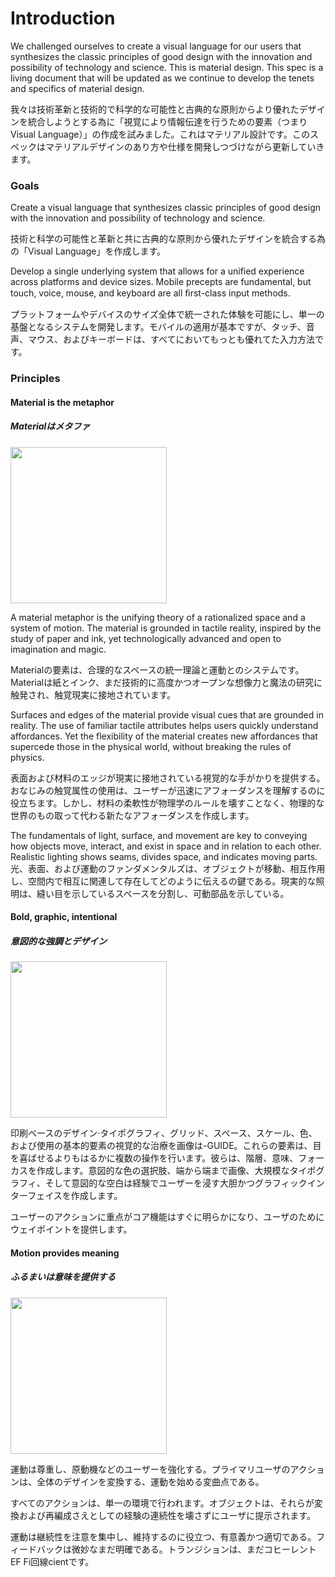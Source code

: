 Introduction
===

We challenged ourselves to create a visual language for our users that synthesizes the classic principles of good design with the innovation and possibility of technology and science. This is material design. This spec is a living document that will be updated as we continue to develop the tenets and specifics of material design.

我々は技術革新と技術的で科学的な可能性と古典的な原則からより優れたデザインを統合しようとする為に「視覚により情報伝達を行うための要素（つまりVisual Language）」の作成を試みました。これはマテリアル設計です。このスペックはマテリアルデザインのあり方や仕様を開発しつづけながら更新していきます。

### Goals

Create a visual language that synthesizes classic principles of good design with the innovation and possibility of technology and science.

技術と科学の可能性と革新と共に古典的な原則から優れたデザインを統合する為の「Visual Language」を作成します。

Develop a single underlying system that allows for a unified experience across platforms and device sizes. Mobile precepts are fundamental, but touch, voice, mouse, and keyboard are all ﬁrst-class input methods.

プラットフォームやデバイスのサイズ全体で統一された体験を可能にし、単一の基盤となるシステムを開発します。モバイルの適用が基本ですが、タッチ、音声、マウス、およびキーボードは、すべてにおいてもっとも優れてた入力方法です。

### Principles

#### Material is the metaphor

#####  Materialはメタファ

<img src="http://material-design.storage.googleapis.com/publish/v_1/quantumexternal/0Bx4BSt6jniD7VG9DQVluOFJ4Tnc/materialdesign_principles_metaphor.png" height="250">

A material metaphor is the unifying theory of a rationalized space and a system of motion. The material is grounded in tactile reality, inspired by the study of paper and ink, yet technologically advanced and open to imagination and magic.

Materialの要素は、合理的なスペースの統一理論と運動とのシステムです。Materialは紙とインク、まだ技術的に高度かつオープンな想像力と魔法の研究に触発され、触覚現実に接地されています。

Surfaces and edges of the material provide visual cues that are grounded in reality. The use of familiar tactile attributes helps users quickly understand affordances. Yet the flexibility of the material creates new affordances that supercede those in the physical world, without breaking the rules of physics.

表面および材料のエッジが現実に接地されている視覚的な手がかりを提供する。おなじみの触覚属性の使用は、ユーザーが迅速にアフォーダンスを理解するのに役立ちます。しかし、材料の柔軟性が物理学のルールを壊すことなく、物理的な世界のもの取って代わる新たなアフォーダンスを作成します。

The fundamentals of light, surface, and movement are key to conveying how objects move, interact, and exist in space and in relation to each other. Realistic lighting shows seams, divides space, and indicates moving parts.
光、表面、および運動のファンダメンタルズは、オブジェクトが移動、相互作用し、空間内で相互に関連して存在してどのように伝えるの鍵である。現実的な照明は、縫い目を示しているスペースを分割し、可動部品を示している。

#### Bold, graphic, intentional

##### 意図的な強調とデザイン

<img src="http://material-design.storage.googleapis.com/publish/v_1/quantumexternal/0Bx4BSt6jniD7NndTQW9VZTlZV2s/materialdesign_principles_bold.png" height="250">

印刷ベースのデザイン·タイポグラフィ、グリッド、スペース、スケール、色、および使用の基本的要素の視覚的な治療を画像は-GUIDE。これらの要素は、目を喜ばせるよりもはるかに複数の操作を行います。彼らは、階層、意味、フォーカスを作成します。意図的な色の選択肢、端から端まで画像、大規模なタイポグラフィ、そして意図的な空白は経験でユーザーを浸す大胆かつグラフィックインターフェイスを作成します。

ユーザーのアクションに重点がコア機能はすぐに明らかになり、ユーザのためにウェイポイントを提供します。

#### Motion provides meaning

##### ふるまいは意味を提供する

<img src="http://material-design.storage.googleapis.com/publish/v_1/quantumexternal/0Bx4BSt6jniD7dkRYelJkeklqWFU/materialdesign_principles_motion.png" height="250">

運動は尊重し、原動機などのユーザーを強化する。プライマリユーザのアクションは、全体のデザインを変換する、運動を始める変曲点である。

すべてのアクションは、単一の環境で行われます。オブジェクトは、それらが変換および再編成さえとしての経験の連続性を壊さずにユーザに提示されます。

運動は継続性を注意を集中し、維持するのに役立つ、有意義かつ適切である。フィードバックは微妙なまだ明確である。トランジションは、まだコヒーレントEF Fi回線cientです。
